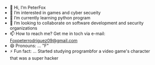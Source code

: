 - 👋 Hi, I’m PeterFox
- 👀 I’m interested in games and cyber secueity
- 🌱 I’m currently learning python program
- 💞️ I’m looking to collaborate on software development and security organizations
- 📫 How to reach me? Get me in toch via e-mail: Foxpeterrodriguez09@gmail.com
- 😄 Pronouns: ... "F"
- ⚡ Fun fact: ... Started studying programbfor a video game's character that was a super hacker

<!---
zZPeterFoxZz/zZPeterFoxZz is a ✨ special ✨ repository because its `README.md` (this file) appears on your GitHub profile.
You can click the Preview link to take a look at your changes.
--->
